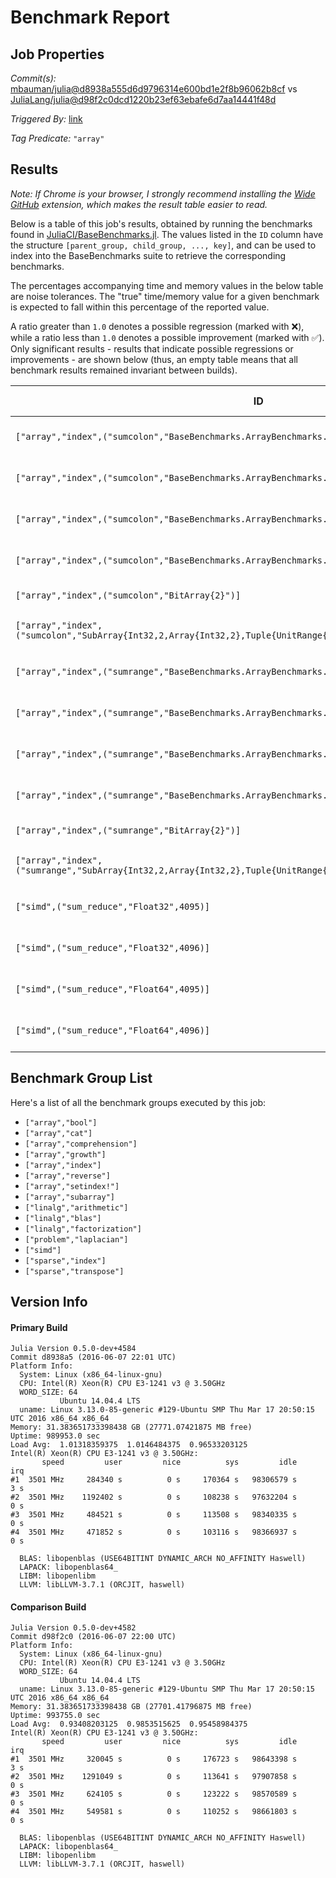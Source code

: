 # Benchmark Report

## Job Properties

*Commit(s):* [mbauman/julia@d8938a555d6d9796314e600bd1e2f8b96062b8cf](https://github.com/mbauman/julia/commit/d8938a555d6d9796314e600bd1e2f8b96062b8cf) vs [JuliaLang/julia@d98f2c0dcd1220b23ef63ebafe6d7aa14441f48d](https://github.com/JuliaLang/julia/commit/d98f2c0dcd1220b23ef63ebafe6d7aa14441f48d)

*Triggered By:* [link](https://github.com/JuliaLang/julia/pull/15558#issuecomment-224441399)

*Tag Predicate:* `"array"`

## Results

*Note: If Chrome is your browser, I strongly recommend installing the [Wide GitHub](https://chrome.google.com/webstore/detail/wide-github/kaalofacklcidaampbokdplbklpeldpj?hl=en)
extension, which makes the result table easier to read.*

Below is a table of this job's results, obtained by running the benchmarks found in
[JuliaCI/BaseBenchmarks.jl](https://github.com/JuliaCI/BaseBenchmarks.jl). The values
listed in the `ID` column have the structure `[parent_group, child_group, ..., key]`,
and can be used to index into the BaseBenchmarks suite to retrieve the corresponding
benchmarks.

The percentages accompanying time and memory values in the below table are noise tolerances. The "true"
time/memory value for a given benchmark is expected to fall within this percentage of the reported value.

A ratio greater than `1.0` denotes a possible regression (marked with :x:), while a ratio less
than `1.0` denotes a possible improvement (marked with :white_check_mark:). Only significant results - results
that indicate possible regressions or improvements - are shown below (thus, an empty table means that all
benchmark results remained invariant between builds).

| ID | time ratio | memory ratio |
|----|------------|--------------|
| `["array","index",("sumcolon","BaseBenchmarks.ArrayBenchmarks.ArrayLF{Float32,2}")]` | 1.55 (40%) :x: | 1.00 (1%)  |
| `["array","index",("sumcolon","BaseBenchmarks.ArrayBenchmarks.ArrayLF{Int32,2}")]` | 1.87 (40%) :x: | 1.00 (1%)  |
| `["array","index",("sumcolon","BaseBenchmarks.ArrayBenchmarks.ArrayLS{Float32,2}")]` | 1.55 (40%) :x: | 1.00 (1%)  |
| `["array","index",("sumcolon","BaseBenchmarks.ArrayBenchmarks.ArrayLS{Int32,2}")]` | 1.84 (40%) :x: | 1.00 (1%)  |
| `["array","index",("sumcolon","BitArray{2}")]` | 1.22 (40%)  | 1.56 (1%) :x: |
| `["array","index",("sumcolon","SubArray{Int32,2,Array{Int32,2},Tuple{UnitRange{Int64},UnitRange{Int64}},false}")]` | 1.83 (40%) :x: | 1.00 (1%)  |
| `["array","index",("sumrange","BaseBenchmarks.ArrayBenchmarks.ArrayLF{Float32,2}")]` | 1.55 (40%) :x: | 1.00 (1%)  |
| `["array","index",("sumrange","BaseBenchmarks.ArrayBenchmarks.ArrayLF{Int32,2}")]` | 1.84 (40%) :x: | 1.00 (1%)  |
| `["array","index",("sumrange","BaseBenchmarks.ArrayBenchmarks.ArrayLS{Float32,2}")]` | 1.57 (40%) :x: | 1.00 (1%)  |
| `["array","index",("sumrange","BaseBenchmarks.ArrayBenchmarks.ArrayLS{Int32,2}")]` | 1.79 (40%) :x: | 1.00 (1%)  |
| `["array","index",("sumrange","BitArray{2}")]` | 1.25 (40%)  | 1.43 (1%) :x: |
| `["array","index",("sumrange","SubArray{Int32,2,Array{Int32,2},Tuple{UnitRange{Int64},UnitRange{Int64}},false}")]` | 1.89 (40%) :x: | 1.00 (1%)  |
| `["simd",("sum_reduce","Float32",4095)]` | 0.77 (20%) :white_check_mark: | 1.00 (1%)  |
| `["simd",("sum_reduce","Float32",4096)]` | 0.73 (20%) :white_check_mark: | 1.00 (1%)  |
| `["simd",("sum_reduce","Float64",4095)]` | 0.66 (20%) :white_check_mark: | 1.00 (1%)  |
| `["simd",("sum_reduce","Float64",4096)]` | 0.66 (20%) :white_check_mark: | 1.00 (1%)  |

## Benchmark Group List

Here's a list of all the benchmark groups executed by this job:

- `["array","bool"]`
- `["array","cat"]`
- `["array","comprehension"]`
- `["array","growth"]`
- `["array","index"]`
- `["array","reverse"]`
- `["array","setindex!"]`
- `["array","subarray"]`
- `["linalg","arithmetic"]`
- `["linalg","blas"]`
- `["linalg","factorization"]`
- `["problem","laplacian"]`
- `["simd"]`
- `["sparse","index"]`
- `["sparse","transpose"]`

## Version Info

#### Primary Build

```
Julia Version 0.5.0-dev+4584
Commit d8938a5 (2016-06-07 22:01 UTC)
Platform Info:
  System: Linux (x86_64-linux-gnu)
  CPU: Intel(R) Xeon(R) CPU E3-1241 v3 @ 3.50GHz
  WORD_SIZE: 64
           Ubuntu 14.04.4 LTS
  uname: Linux 3.13.0-85-generic #129-Ubuntu SMP Thu Mar 17 20:50:15 UTC 2016 x86_64 x86_64
Memory: 31.383651733398438 GB (27771.07421875 MB free)
Uptime: 989953.0 sec
Load Avg:  1.01318359375  1.0146484375  0.96533203125
Intel(R) Xeon(R) CPU E3-1241 v3 @ 3.50GHz: 
       speed         user         nice          sys         idle          irq
#1  3501 MHz     284340 s          0 s     170364 s   98306579 s          3 s
#2  3501 MHz    1192402 s          0 s     108238 s   97632204 s          0 s
#3  3501 MHz     484521 s          0 s     113508 s   98340335 s          0 s
#4  3501 MHz     471852 s          0 s     103116 s   98366937 s          0 s

  BLAS: libopenblas (USE64BITINT DYNAMIC_ARCH NO_AFFINITY Haswell)
  LAPACK: libopenblas64_
  LIBM: libopenlibm
  LLVM: libLLVM-3.7.1 (ORCJIT, haswell)

```

#### Comparison Build

```
Julia Version 0.5.0-dev+4582
Commit d98f2c0 (2016-06-07 22:00 UTC)
Platform Info:
  System: Linux (x86_64-linux-gnu)
  CPU: Intel(R) Xeon(R) CPU E3-1241 v3 @ 3.50GHz
  WORD_SIZE: 64
           Ubuntu 14.04.4 LTS
  uname: Linux 3.13.0-85-generic #129-Ubuntu SMP Thu Mar 17 20:50:15 UTC 2016 x86_64 x86_64
Memory: 31.383651733398438 GB (27701.41796875 MB free)
Uptime: 993755.0 sec
Load Avg:  0.93408203125  0.9853515625  0.95458984375
Intel(R) Xeon(R) CPU E3-1241 v3 @ 3.50GHz: 
       speed         user         nice          sys         idle          irq
#1  3501 MHz     320045 s          0 s     176723 s   98643398 s          3 s
#2  3501 MHz    1291049 s          0 s     113641 s   97907858 s          0 s
#3  3501 MHz     624105 s          0 s     123222 s   98570589 s          0 s
#4  3501 MHz     549581 s          0 s     110252 s   98661803 s          0 s

  BLAS: libopenblas (USE64BITINT DYNAMIC_ARCH NO_AFFINITY Haswell)
  LAPACK: libopenblas64_
  LIBM: libopenlibm
  LLVM: libLLVM-3.7.1 (ORCJIT, haswell)

```
